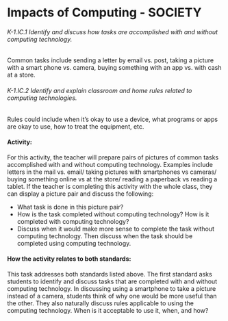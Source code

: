 # Impacts of Computing - SOCIETY

###### K-1.IC.1 Identify and discuss how tasks are accomplished with and without computing technology.

Common tasks include sending a letter by email vs. post, taking a picture with a smart phone vs. camera, buying something with an app vs. with cash at a store.

###### K-1.IC.2 Identify and explain classroom and home rules related to computing technologies.

Rules could include when it’s okay to use a device, what programs or apps are okay to use, how to treat the equipment, etc.

#### Activity:
For this activity, the teacher will prepare pairs of pictures of common tasks accomplished with and without computing technology. Examples include letters in the mail vs. email/ taking pictures with smartphones vs cameras/ buying something online vs at the store/ reading a paperback vs reading a tablet. If the teacher is completing this activity with the whole class, they can display a picture pair and discuss the following:
- What task is done in this picture pair?
- How is the task completed without computing technology? How is it completed with computing technology?
- Discuss when it would make more sense to complete the task without computing technology. Then discuss when the task should be completed using computing technology.

#### How the activity relates to both standards:
This task addresses both standards listed above. The first standard asks students to identify and discuss tasks that are completed with and without computing technology. In discussing using a smartphone to take a picture instead of a camera, students think of why one would be more useful than the other. They also naturally discuss rules applicable to using the computing technology. When is it acceptable to use it, when, and how?


